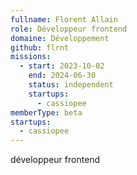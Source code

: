 ```yaml
---
fullname: Florent Allain
role: Développeur frontend
domaine: Développement
github: flrnt
missions:
  - start: 2023-10-02
    end: 2024-06-30
    status: independent
    startups:
      - cassiopee
memberType: beta
startups:
  - cassiopee
---
```

développeur frontend